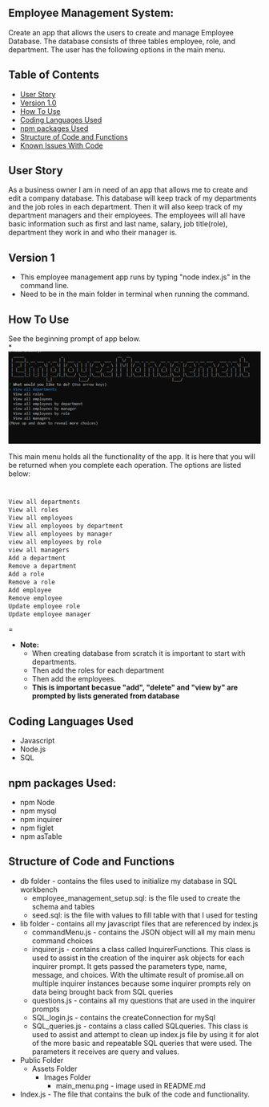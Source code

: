 ## Employee Management System:

Create an app that allows the users to create and manage Employee Database. The database consists of three tables employee, role, and department. The user has the following options in the main menu.

## Table of Contents

- [User Story](#user-story)
- [Version 1.0](#version-1.0)
- [How To Use](#how-to-use)
- [Coding Languages Used](#coding-languages-used)
- [npm packages Used](#npms-used)
- [Structure of Code and Functions](#structure-of-code-and-functions)
- [Known Issues With Code](#known-issues-with-code)

## User Story

As a business owner I am in need of an app that allows me to create and edit a company database. This database will keep track of my departments and the job roles in each department. Then it will also keep track of my department managers and their employees. The employees will all have basic information such as first and last name, salary, job title(role), department they work in and who their manager is.

## Version 1

- This employee management app runs by typing "node index.js" in the command line.
- Need to be in the main folder in terminal when running the command.

## How To Use

See the beginning prompt of app below.  
\*![alt text](/public/Assets/images/main_menu.png "Starting Prompt of App")

This main menu holds all the functionality of the app. It is here that you will be returned when you complete each operation. The options are listed below:

#

    View all departments
    View all roles
    View all employees
    View all employees by department
    View all employees by manager
    view all employees by role
    view all managers
    Add a department
    Remove a department
    Add a role
    Remove a role
    Add employee
    Remove employee
    Update employee role
    Update employee manager

=

- **Note:**
  - When creating database from scratch it is important to start with departments.
  - Then add the roles for each department
  - Then add the employees.
  - **This is important becasue "add", "delete" and "view by" are prompted by lists generated from database**

## Coding Languages Used

- Javascript
- Node.js
- SQL

## npm packages Used:

- npm Node
- npm mysql
- npm inquirer
- npm figlet
- npm asTable

## Structure of Code and Functions

- db folder - contains the files used to initialize my database in SQL workbench
  - employee_management_setup.sql: is the file used to create the schema and tables
  - seed.sql: is the file with values to fill table with that I used for testing
- lib folder - contains all my javascript files that are referenced by index.js
  - commandMenu.js - contains the JSON object will all my main menu command choices
  - inquirer.js - contains a class called InquirerFunctions. This class is used to assist in the creation of the inquirer ask objects for each inquirer prompt. It gets passed the parameters type, name, message, and choices. With the ultimate result of promise.all on multiple inquirer instances because some inquirer prompts rely on data being brought back from SQL queries
  - questions.js - contains all my questions that are used in the inquirer prompts
  - SQL_login.js - contains the createConnection for mySql
  - SQL_queries.js - contains a class called SQLqueries. This class is used to assist and attempt to clean up index.js file by using it for alot of the more basic and repeatable SQL queries that were used. The parameters it receives are query and values.
- Public Folder
  - Assets Folder
    - Images Folder
      - main_menu.png - image used in README.md
- Index.js - The file that contains the bulk of the code and functionality.
